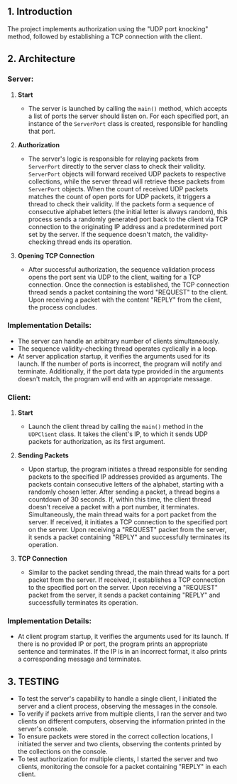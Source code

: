 ## 1. Introduction
The project implements authorization using the "UDP port knocking" method, followed by establishing a TCP connection with the client.

## 2. Architecture

### Server:
1. **Start**
   - The server is launched by calling the `main()` method, which accepts a list of ports the server should listen on. For each specified port, an instance of the `ServerPort` class is created, responsible for handling that port.
   
2. **Authorization**
   - The server's logic is responsible for relaying packets from `ServerPort` directly to the server class to check their validity. `ServerPort` objects will forward received UDP packets to respective collections, while the server thread will retrieve these packets from `ServerPort` objects. When the count of received UDP packets matches the count of open ports for UDP packets, it triggers a thread to check their validity. If the packets form a sequence of consecutive alphabet letters (the initial letter is always random), this process sends a randomly generated port back to the client via TCP connection to the originating IP address and a predetermined port set by the server. If the sequence doesn't match, the validity-checking thread ends its operation.
   
3. **Opening TCP Connection**
   - After successful authorization, the sequence validation process opens the port sent via UDP to the client, waiting for a TCP connection. Once the connection is established, the TCP connection thread sends a packet containing the word "REQUEST" to the client. Upon receiving a packet with the content "REPLY" from the client, the process concludes.

### Implementation Details:
- The server can handle an arbitrary number of clients simultaneously.
- The sequence validity-checking thread operates cyclically in a loop.
- At server application startup, it verifies the arguments used for its launch. If the number of ports is incorrect, the program will notify and terminate. Additionally, if the port data type provided in the arguments doesn't match, the program will end with an appropriate message.

### Client:
1. **Start**
   - Launch the client thread by calling the `main()` method in the `UDPClient` class. It takes the client's IP, to which it sends UDP packets for authorization, as its first argument.

2. **Sending Packets**
   - Upon startup, the program initiates a thread responsible for sending packets to the specified IP addresses provided as arguments. The packets contain consecutive letters of the alphabet, starting with a randomly chosen letter. After sending a packet, a thread begins a countdown of 30 seconds. If, within this time, the client thread doesn't receive a packet with a port number, it terminates. Simultaneously, the main thread waits for a port packet from the server. If received, it initiates a TCP connection to the specified port on the server. Upon receiving a "REQUEST" packet from the server, it sends a packet containing "REPLY" and successfully terminates its operation.

3. **TCP Connection**
   - Similar to the packet sending thread, the main thread waits for a port packet from the server. If received, it establishes a TCP connection to the specified port on the server. Upon receiving a "REQUEST" packet from the server, it sends a packet containing "REPLY" and successfully terminates its operation.

### Implementation Details:
- At client program startup, it verifies the arguments used for its launch. If there is no provided IP or port, the program prints an appropriate sentence and terminates. If the IP is in an incorrect format, it also prints a corresponding message and terminates.

## 3. TESTING
- To test the server's capability to handle a single client, I initiated the server and a client process, observing the messages in the console.
- To verify if packets arrive from multiple clients, I ran the server and two clients on different computers, observing the information printed in the server's console.
- To ensure packets were stored in the correct collection locations, I initiated the server and two clients, observing the contents printed by the collections on the console.
- To test authorization for multiple clients, I started the server and two clients, monitoring the console for a packet containing "REPLY" in each client.
